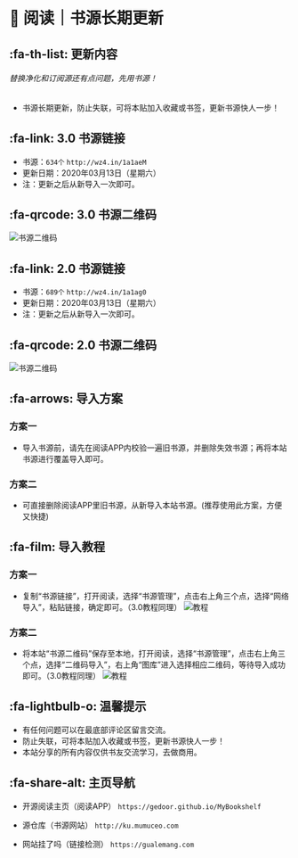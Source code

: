# 📖 阅读｜书源长期更新

##  :fa-th-list: 更新内容

###### 替换净化和订阅源还有点问题，先用书源！
- 书源长期更新，防止失联，可将本贴加入收藏或书签，更新书源快人一步！

##  :fa-link: 3.0 书源链接

- 书源：`634个`
`http://wz4.in/1a1aeM`
- 更新日期：2020年03月13日（星期六）
- 注：更新之后从新导入一次即可。

##  :fa-qrcode: 3.0 书源二维码

![书源二维码](https://images.gitee.com/uploads/images/2020/0313/185719_601b4c6c_5572791.png "404888859.png")

##  :fa-link: 2.0 书源链接

- 书源：`689个`
`http://wz4.in/1a1ag0`
- 更新日期：2020年03月13日（星期六）
- 注：更新之后从新导入一次即可。

##  :fa-qrcode: 2.0 书源二维码

![书源二维码](https://images.gitee.com/uploads/images/2020/0313/191341_d01fa2d1_5572791.png "208375354.png")

##  :fa-arrows: 导入方案

### 方案一
- 导入书源前，请先在阅读APP内校验一遍旧书源，并删除失效书源；再将本站书源进行覆盖导入即可。

### 方案二
- 可直接删除阅读APP里旧书源，从新导入本站书源。(推荐使用此方案，方便又快捷)


##  :fa-film: 导入教程

### 方案一
- 复制“书源链接”，打开阅读，选择“书源管理”，点击右上角三个点，选择“网络导入”，粘贴链接，确定即可。（3.0教程同理）
![教程](https://images.gitee.com/uploads/images/2020/0116/043317_4866ecb8_5572791.png "网络导入.png")

### 方案二
- 将本站“书源二维码”保存至本地，打开阅读，选择“书源管理”，点击右上角三个点，选择“二维码导入”，右上角“图库”进入选择相应二维码，等待导入成功即可。（3.0教程同理）
![教程](https://images.gitee.com/uploads/images/2020/0116/045835_d9f8b4cd_5572791.png "二维码导入.png")

##  :fa-lightbulb-o: 温馨提示

- 有任何问题可以在最底部评论区留言交流。
- 防止失联，可将本贴加入收藏或书签，更新书源快人一步！
- 本站分享的所有内容仅供书友交流学习，去做商用。

##   :fa-share-alt: 主页导航

- 开源阅读主页（阅读APP）
`https://gedoor.github.io/MyBookshelf`

- 源仓库（书源网站）
`http://ku.mumuceo.com`

- 网站挂了吗（链接检测）
`https://gualemang.com`